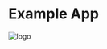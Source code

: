 # Example App

![logo](https://github.com/justingillespie/nextjs-gcp-example/actions/workflows/test-workflow.yml/badge.svg)

